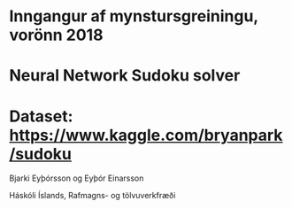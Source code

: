 # Inngangur af mynstursgreiningu, vorönn 2018
# Neural Network Sudoku solver
# Dataset: https://www.kaggle.com/bryanpark/sudoku

Bjarki Eyþórsson og Eyþór Einarsson


Háskóli Íslands, Rafmagns- og tölvuverkfræði
